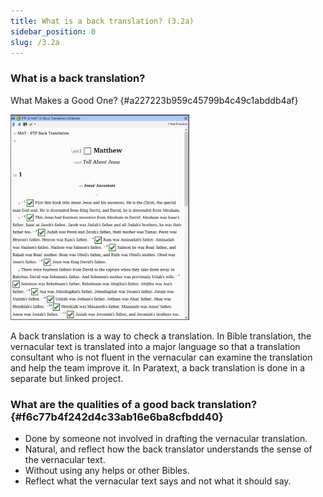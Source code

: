 ```yaml
---
title: What is a back translation? (3.2a)
sidebar_position: 0
slug: /3.2a
---
```




### What is a back translation? 
What Makes a Good One? {#a227223b959c45799b4c49c1abddb4af}


![](/notion_imgs/1644901523.png)


A back translation is a way to check a translation. In Bible translation, the vernacular text is translated into a major language so that a translation consultant who is not fluent in the vernacular can examine the translation and help the team improve it. In Paratext, a back translation is done in a separate but linked project.


### What are the qualities of a good back translation? {#f6c77b4f242d4c33ab16e6ba8cfbdd40}

- Done by someone not involved in drafting the vernacular translation.
- Natural, and reflect how the back translator understands the sense of the vernacular text.
- Without using any helps or other Bibles.
- Reflect what the vernacular text says and not what it should say.
